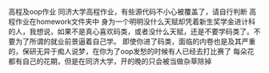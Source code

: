 高程及oop作业
同济大学高程作业，有些源代码不小心被覆盖了，请自行判断
高程作业在homework文件夹中
身为一个明明没什么天赋却凭着新生奖学金进计科的人，我想说，如果不是真心喜欢码类，或者没什么天赋，还是不要学码类了。不要为了所谓的就业前景逼着自己学。
即使你进了码类，面临的内卷也是及其严重的，保研无异于痴人说梦，在你为了oop发愁的时候有人已经去打比赛了
每朵花都有自己的花期，但是在同济大学，开的晚的只会被当做杂草除掉
